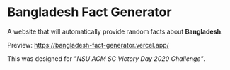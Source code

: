 # Bangladesh Fact Generator

A website that will automatically provide random facts about **Bangladesh**. 

Preview: https://bangladesh-fact-generator.vercel.app/ 

This was designed for _"NSU ACM SC Victory Day 2020 Challenge"_.


